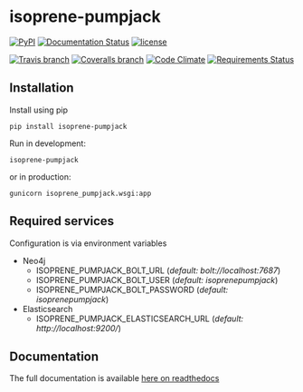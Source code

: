 # isoprene-pumpjack

[![PyPI](https://img.shields.io/pypi/pyversions/isoprene-pumpjack.svg)]()
[![Documentation Status](https://readthedocs.org/projects/isoprene-pumpjack/badge/?version=master)](http://isoprene-pumpjack.readthedocs.io/en/master/?badge=master)
[![license](https://img.shields.io/github/license/tommilligan/isoprene-pumpjack.svg)]()

[![Travis branch](https://img.shields.io/travis/tommilligan/isoprene-pumpjack/develop.svg)]()
[![Coveralls branch](https://img.shields.io/coveralls/tommilligan/isoprene-pumpjack/develop.svg)]()
[![Code Climate](https://img.shields.io/codeclimate/github/tommilligan/isoprene-pumpjack.svg)]()
[![Requirements Status](https://requires.io/github/tommilligan/isoprene-pumpjack/requirements.svg?branch=develop)]()


## Installation

Install using pip
```
pip install isoprene-pumpjack
```

Run in development:
```
isoprene-pumpjack
```
or in production:
```
gunicorn isoprene_pumpjack.wsgi:app
```

## Required services

Configuration is via environment variables

* Neo4j
    * ISOPRENE_PUMPJACK_BOLT_URL (*default: bolt://localhost:7687*)
    * ISOPRENE_PUMPJACK_BOLT_USER (*default: isoprenepumpjack*)
    * ISOPRENE_PUMPJACK_BOLT_PASSWORD (*default: isoprenepumpjack*)
* Elasticsearch
    * ISOPRENE_PUMPJACK_ELASTICSEARCH_URL (*default: http://localhost:9200/*)


## Documentation

The full documentation is available [here on readthedocs](http://isoprene-pumpjack.readthedocs.io/en/master/)

